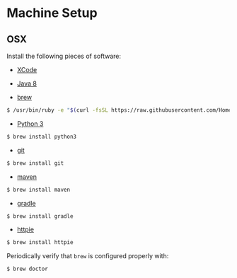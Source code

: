 # Machine Setup

## OSX 
Install the following pieces of software: 

* [XCode](http://developer.apple.com/xcode/)

* [Java 8](https://java.com/en/download/)

* [brew](http://brew.sh)

```bash
$ /usr/bin/ruby -e "$(curl -fsSL https://raw.githubusercontent.com/Homebrew/install/master/install)"
```

* [Python 3](https://www.python.org)
```bash
$ brew install python3
```

* [git](https://git-scm.com)
```bash
$ brew install git
```

* [maven](http://maven.apache.org)
```bash
$ brew install maven
```

* [gradle](http://maven.apache.org)
```bash
$ brew install gradle
```

* [httpie](https://github.com/jkbrzt/httpie)
```bash
$ brew install httpie
```

Periodically verify that `brew` is configured properly with:
 ```bash
 $ brew doctor
 ```